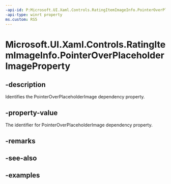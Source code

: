 ```yaml
---
-api-id: P:Microsoft.UI.Xaml.Controls.RatingItemImageInfo.PointerOverPlaceholderImageProperty
-api-type: winrt property
ms.custom: RS5
---
```

<!-- Property syntax.
public DependencyProperty PointerOverPlaceholderImageProperty { get; }
-->

# Microsoft.UI.Xaml.Controls.RatingItemImageInfo.PointerOverPlaceholderImageProperty


## -description

Identifies the PointerOverPlaceholderImage dependency property.


## -property-value

The identifier for PointerOverPlaceholderImage dependency property.


## -remarks


## -see-also


## -examples


